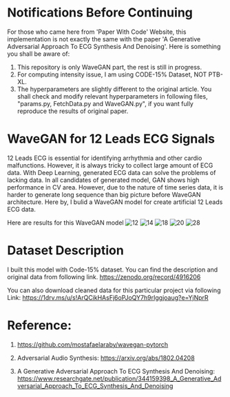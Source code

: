 # Notifications Before Continuing 

For those who came here from 'Paper With Code' Website, this implementation is not exactly the same with the paper 'A Generative Adversarial Approach To ECG Synthesis And Denoising'. Here is something you shall be aware of:

1. This repository is only WaveGAN part, the rest is still in progress.
2. For computing intensity issue, I am using CODE-15% Dataset, NOT PTB-XL.
3. The hyperparameters are slightly different to the original article. You shall check and modify relevant hyperparameters in following files, "params.py, FetchData.py and WaveGAN.py", if you want fully reproduce the results of original paper.

# WaveGAN for 12 Leads ECG Signals

12 Leads ECG is essential for identifying arrhythmia and other cardio malfunctions. However, it is always tricky to collect large amount of ECG data. With Deep Learning, generated ECG data can solve the problems of lacking data. In all candidates of generated model, GAN shows high performance in CV area. However, due to the nature of time series data, it is harder to generate long sequence than big picture before WaveGAN architecture. Here by, I bulid a WaveGAN model for create artificial 12 Leads ECG data. 

Here are results for this WaveGAN model
![12](https://user-images.githubusercontent.com/76748651/215320318-817564a6-a8a1-4108-81da-65de5e5ec138.png)
![14](https://user-images.githubusercontent.com/76748651/215320319-3bbd9b65-2ebd-48f2-a08b-8dcf8f421a0f.png)
![18](https://user-images.githubusercontent.com/76748651/215320321-49430092-bedc-4f13-89d6-647dd479c81b.png)
![20](https://user-images.githubusercontent.com/76748651/215320323-bf479832-b3be-4c25-bd80-fb6e64063542.png)
![28](https://user-images.githubusercontent.com/76748651/215320325-5407eca0-04e9-464d-bd4a-b303e10d73e9.png)

# Dataset Description 

I built this model with Code-15% dataset. You can find the description and original data from following link.
https://zenodo.org/record/4916206

You can also download cleaned data for this particular project via following Link:
https://1drv.ms/u/s!ArQCikHAsFj6oPJoQY7h9rIggjoaug?e=YjNprR

# Reference:

1. https://github.com/mostafaelaraby/wavegan-pytorch

2. Adversarial Audio Synthesis: https://arxiv.org/abs/1802.04208

3. A Generative Adversarial Approach To ECG Synthesis And Denoising: https://www.researchgate.net/publication/344159398_A_Generative_Adversarial_Approach_To_ECG_Synthesis_And_Denoising
